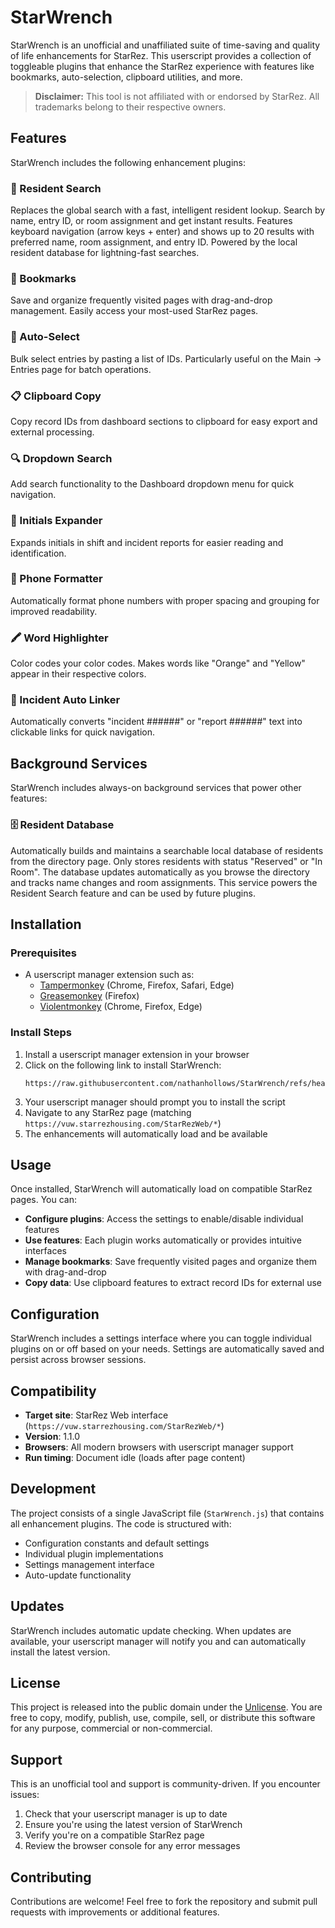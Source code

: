 # StarWrench

StarWrench is an unofficial and unaffiliated suite of time-saving and quality of life enhancements for StarRez. This userscript provides a collection of toggleable plugins that enhance the StarRez experience with features like bookmarks, auto-selection, clipboard utilities, and more.

> **Disclaimer:** This tool is not affiliated with or endorsed by StarRez. All trademarks belong to their respective owners.

## Features

StarWrench includes the following enhancement plugins:

### 🔎 Resident Search
Replaces the global search with a fast, intelligent resident lookup. Search by name, entry ID, or room assignment and get instant results. Features keyboard navigation (arrow keys + enter) and shows up to 20 results with preferred name, room assignment, and entry ID. Powered by the local resident database for lightning-fast searches.

### 📖 Bookmarks
Save and organize frequently visited pages with drag-and-drop management. Easily access your most-used StarRez pages.

### 🎯 Auto-Select
Bulk select entries by pasting a list of IDs. Particularly useful on the Main → Entries page for batch operations.

### 📋 Clipboard Copy
Copy record IDs from dashboard sections to clipboard for easy export and external processing.

### 🔍 Dropdown Search
Add search functionality to the Dashboard dropdown menu for quick navigation.

### 👤 Initials Expander
Expands initials in shift and incident reports for easier reading and identification.

### 📱 Phone Formatter
Automatically format phone numbers with proper spacing and grouping for improved readability.

### 🖍️ Word Highlighter
Color codes your color codes. Makes words like "Orange" and "Yellow" appear in their respective colors.

### 🔗 Incident Auto Linker
Automatically converts "incident ######" or "report ######" text into clickable links for quick navigation.

## Background Services

StarWrench includes always-on background services that power other features:

### 🗄️ Resident Database
Automatically builds and maintains a searchable local database of residents from the directory page. Only stores residents with status "Reserved" or "In Room". The database updates automatically as you browse the directory and tracks name changes and room assignments. This service powers the Resident Search feature and can be used by future plugins.

## Installation

### Prerequisites
- A userscript manager extension such as:
  - [Tampermonkey](https://tampermonkey.net/) (Chrome, Firefox, Safari, Edge)
  - [Greasemonkey](https://addons.mozilla.org/en-US/firefox/addon/greasemonkey/) (Firefox)
  - [Violentmonkey](https://violentmonkey.github.io/) (Chrome, Firefox, Edge)

### Install Steps
1. Install a userscript manager extension in your browser
2. Click on the following link to install StarWrench:
   ```
   https://raw.githubusercontent.com/nathanhollows/StarWrench/refs/heads/main/StarWrench.js
   ```
3. Your userscript manager should prompt you to install the script
4. Navigate to any StarRez page (matching `https://vuw.starrezhousing.com/StarRezWeb/*`)
5. The enhancements will automatically load and be available

## Usage

Once installed, StarWrench will automatically load on compatible StarRez pages. You can:

- **Configure plugins**: Access the settings to enable/disable individual features
- **Use features**: Each plugin works automatically or provides intuitive interfaces
- **Manage bookmarks**: Save frequently visited pages and organize them with drag-and-drop
- **Copy data**: Use clipboard features to extract record IDs for external use

## Configuration

StarWrench includes a settings interface where you can toggle individual plugins on or off based on your needs. Settings are automatically saved and persist across browser sessions.

## Compatibility

- **Target site**: StarRez Web interface (`https://vuw.starrezhousing.com/StarRezWeb/*`)
- **Version**: 1.1.0
- **Browsers**: All modern browsers with userscript manager support
- **Run timing**: Document idle (loads after page content)

## Development

The project consists of a single JavaScript file (`StarWrench.js`) that contains all enhancement plugins. The code is structured with:

- Configuration constants and default settings
- Individual plugin implementations
- Settings management interface
- Auto-update functionality

## Updates

StarWrench includes automatic update checking. When updates are available, your userscript manager will notify you and can automatically install the latest version.

## License

This project is released into the public domain under the [Unlicense](LICENSE). You are free to copy, modify, publish, use, compile, sell, or distribute this software for any purpose, commercial or non-commercial.

## Support

This is an unofficial tool and support is community-driven. If you encounter issues:

1. Check that your userscript manager is up to date
2. Ensure you're using the latest version of StarWrench
3. Verify you're on a compatible StarRez page
4. Review the browser console for any error messages

## Contributing

Contributions are welcome! Feel free to fork the repository and submit pull requests with improvements or additional features.